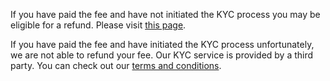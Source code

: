 If you have paid the fee and have not initiated the KYC process you may be eligible for a refund. Please
visit [this page](/#/refund).

If you have paid the fee and have initiated the KYC process unfortunately, we are not able to refund your fee. Our KYC service is provided by a third party. You can check out our [terms and conditions](/#/tc).

